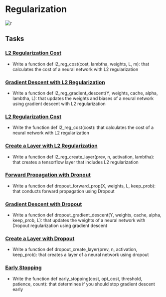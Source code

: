 # Regularization

![r](https://media.geeksforgeeks.org/wp-content/uploads/20190523171704/overfitting_21.png)

## Tasks

### [L2 Regularization Cost](./0-l2_reg_cost.py)
- Write a function def l2_reg_cost(cost, lambtha, weights, L, m): that calculates the cost of a neural network with L2 regularization

### [Gradient Descent with L2 Regularization](./1-l2_reg_gradient_descent.py)
- Write a function def l2_reg_gradient_descent(Y, weights, cache, alpha, lambtha, L): that updates the weights and biases of a neural network using gradient descent with L2 regularization

### [L2 Regularization Cost](./2-l2_reg_cost.py)
- Write the function def l2_reg_cost(cost): that calculates the cost of a neural network with L2 regularization

### [Create a Layer with L2 Regularization](./3-l2_reg_create_layer.py)
- Write a function def l2_reg_create_layer(prev, n, activation, lambtha): that creates a tensorflow layer that includes L2 regularization

### [Forward Propagation with Dropout](./4-dropout_forward_prop.py)
- Write a function def dropout_forward_prop(X, weights, L, keep_prob): that conducts forward propagation using Dropout

### [Gradient Descent with Dropout](./5-dropout_gradient_descent.py)
- Write a function def dropout_gradient_descent(Y, weights, cache, alpha, keep_prob, L): that updates the weights of a neural network with Dropout regularization using gradient descent

### [Create a Layer with Dropout](./6-dropout_create_layer.py)
- Write a function def dropout_create_layer(prev, n, activation, keep_prob): that creates a layer of a neural network using dropout

### [Early Stopping](./7-early_stopping.py)
- Write the function def early_stopping(cost, opt_cost, threshold, patience, count): that determines if you should stop gradient descent early
